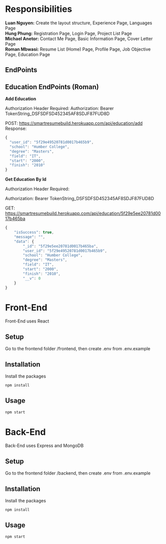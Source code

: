 # Responsibilities
**Luan Nguyen:** Create the layout structure, Experience Page, Languages Page  
**Hung Phung:** Registration Page, Login Page, Project List Page  
**Michael Anetor:** Contact Me Page, Basic Information Page, Cover Letter Page  
**Roman Mbwasi:** Resume List (Home) Page, Profile Page, Job Objective Page, Education Page   

## EndPoints
## Education EndPoints (Roman)
**Add Education**

Authorization Header Required:
Authorization: Bearer TokenString_DSFSDFSD452345AF8SDJF87FUD8D

POST: https://smartresumebuild.herokuapp.com/api/education/add
Response:
```javascript
{
  "user_id": "5f29e49520781d0017b465b9",
  "school": "Humber College",
  "degree": "Masters",
  "field": "IT",
  "start": "2000",
  "finish": "2010"
}
```
**Get Education By Id**

Authorization Header Required:

Authorization: Bearer TokenString_DSFSDFSD452345AF8SDJF87FUD8D

GET: https://smartresumebuild.herokuapp.com/api/education/5f29e5ee20781d0017b465ba

```javascript
{
    "isSuccess": true,
    "message": "",
    "data": {
        "_id": "5f29e5ee20781d0017b465ba",
        "user_id": "5f29e49520781d0017b465b9",
        "school": "Humber College",
        "degree": "Masters",
        "field": "IT",
        "start": "2000",
        "finish": "2010",
        "__v": 0
    }
}
```

# Front-End

Front-End uses React

## Setup

Go to the frontend folder /frontend, then create .env from .env.example

## Installation

Install the packages

```bash
npm install
```

## Usage

```python
npm start
```

# Back-End

Back-End uses Express and MongoDB

## Setup

Go to the frontend folder /backend, then create .env from .env.example

## Installation

Install the packages

```bash
npm install
```

## Usage

```python
npm start
```


